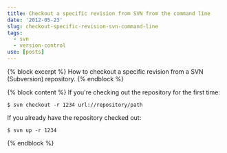 ```yaml
---
title: Checkout a specific revision from SVN from the command line
date: '2012-05-23'
slug: checkout-specific-revision-svn-command-line
tags:
  - svn
  - version-control
use: [posts]
---
```

{% block excerpt %}
How to checkout a specific revision from a SVN (Subversion) repository.
{% endblock %}

{% block content %}
If you're checking out the repository for the first time:

```language-bash
$ svn checkout -r 1234 url://repository/path
```

If you already have the repository checked out:

```language-bash
$ svn up -r 1234
```

{% endblock %}
